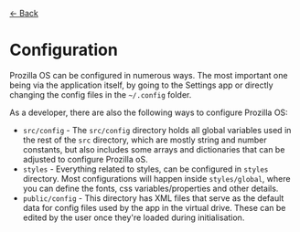 [← Back](../README.md)

# Configuration

Prozilla OS can be configured in numerous ways. The most important one being via the application itself, by going to the Settings app or directly changing the config files in the `~/.config` folder.

As a developer, there are also the following ways to configure Prozilla OS:

- `src/config` - The `src/config` directory holds all global variables used in the rest of the `src` directory, which are mostly string and number constants, but also includes some arrays and dictionaries that can be adjusted to configure Prozilla oS.
- `styles` - Everything related to styles, can be configured in `styles` directory. Most configurations will happen inside `styles/global`, where you can define the fonts, css variables/properties and other details.
- `public/config` - This directory has XML files that serve as the default data for config files used by the app in the virtual drive. These can be edited by the user once they're loaded during initialisation.
